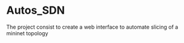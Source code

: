# Autos_SDN
The project consist  to create a web interface to automate slicing of a mininet topology
